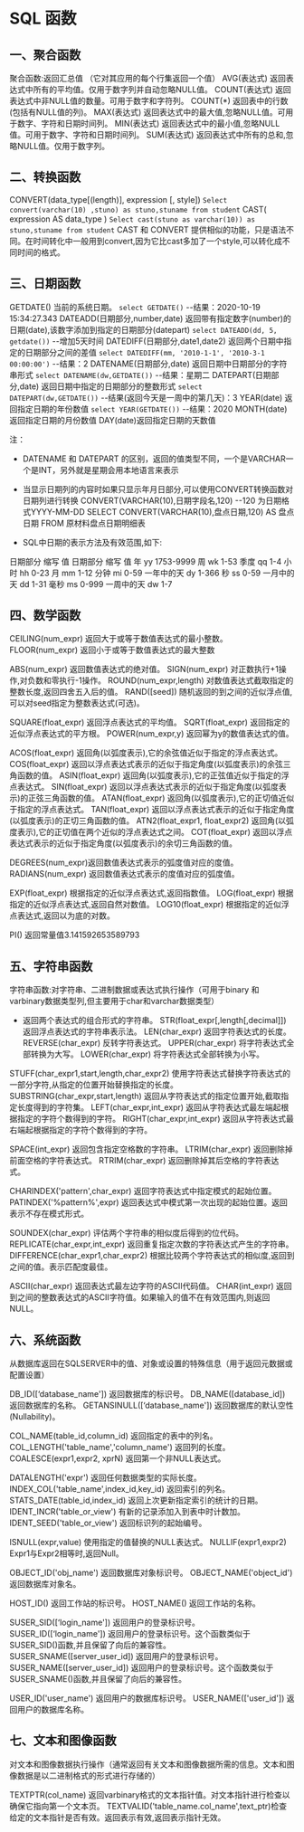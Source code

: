 # SQL 函数

## 一、聚合函数

聚合函数:返回汇总值 （它对其应用的每个行集返回一个值）
AVG(表达式) 返回表达式中所有的平均值。仅用于数字列并自动忽略NULL值。
COUNT(表达式) 返回表达式中非NULL值的数量。可用于数字和字符列。
COUNT(*) 返回表中的行数(包括有NULL值的列)。
MAX(表达式) 返回表达式中的最大值,忽略NULL值。可用于数字、字符和日期时间列。
MIN(表达式) 返回表达式中的最小值,忽略NULL值。可用于数字、字符和日期时间列。
SUM(表达式) 返回表达式中所有的总和,忽略NULL值。仅用于数字列。

## 二、转换函数

CONVERT(data_type[(length)], expression [, style])
    `Select convert(varchar(10) ,stuno) as stuno,stuname from student`
CAST( expression AS data_type )
    `Select cast(stuno as varchar(10)) as stuno,stuname from student`
CAST 和 CONVERT 提供相似的功能，只是语法不同。在时间转化中一般用到convert,因为它比cast多加了一个style,可以转化成不同时间的格式。

## 三、日期函数

GETDATE() 当前的系统日期。
    `select GETDATE()`  --结果：2020-10-19 15:34:27.343
DATEADD(日期部分,number,date) 返回带有指定数字(number)的日期(date),该数字添加到指定的日期部分(datepart)
    `select DATEADD(dd, 5, getdate())`  --增加5天时间
DATEDIFF(日期部分,date1,date2) 返回两个日期中指定的日期部分之间的差值
    `select DATEDIFF(mm, '2010-1-1', '2010-3-1 00:00:00')`  --结果：2
DATENAME(日期部分,date) 返回日期中日期部分的字符串形式
    `select DATENAME(dw,GETDATE())` --结果：星期二
DATEPART(日期部分,date) 返回日期中指定的日期部分的整数形式
    `select DATEPART(dw,GETDATE())` --结果(返回今天是一周中的第几天)：3
YEAR(date) 返回指定日期的年份数值
    `select YEAR(GETDATE())` --结果：2020
MONTH(date)返回指定日期的月份数值
DAY(date)返回指定日期的天数值

注：
* DATENAME 和 DATEPART 的区别，返回的值类型不同，一个是VARCHAR一个是INT，另外就是星期会用本地语言来表示

* 当显示日期列的内容时如果只显示年月日部分,可以使用CONVERT转换函数对日期列进行转换
    CONVERT(VARCHAR(10),日期字段名,120) --120 为日期格式YYYY-MM-DD
    SELECT CONVERT(VARCHAR(10),盘点日期,120) AS 盘点日期 FROM 原材料盘点日期明细表

* SQL中日期的表示方法及有效范围,如下:

日期部分	缩写	值	日期部分	缩写	值
年	yy	1753-9999	周	wk	1-53
季度	qq	1-4	小时	hh	0-23
月	mm	1-12	分钟	mi	0-59
一年中的天	dy	1-366	秒	ss	0-59
一月中的天	dd	1-31	毫秒	ms	0-999
一周中的天	dw	1-7	

## 四、数学函数

CEILING(num_expr) 返回大于或等于数值表达式的最小整数。
FLOOR(num_expr) 返回小于或等于数值表达式的最大整数

ABS(num_expr) 返回数值表达式的绝对值。
SIGN(num_expr) 对正数执行+1操作,对负数和零执行-1操作。
ROUND(num_expr,length) 对数值表达式截取指定的整数长度,返回四舍五入后的值。
RAND([seed]) 随机返回的到之间的近似浮点值,可以对seed指定为整数表达式(可选)。

SQUARE(float_expr) 返回浮点表达式的平均值。
SQRT(float_expr) 返回指定的近似浮点表达式的平方根。
POWER(num_expr,y) 返回幂为y的数值表达式的值。

ACOS(float_expr) 返回角(以弧度表示),它的余弦值近似于指定的浮点表达式。
COS(float_expr) 返回以浮点表达式表示的近似于指定角度(以弧度表示)的余弦三角函数的值。
ASIN(float_expr) 返回角(以弧度表示),它的正弦值近似于指定的浮点表达式。
SIN(float_expr) 返回以浮点表达式表示的近似于指定角度(以弧度表示)的正弦三角函数的值。
ATAN(float_expr) 返回角(以弧度表示),它的正切值近似于指定的浮点表达式。
TAN(float_expr) 返回以浮点表达式表示的近似于指定角度(以弧度表示)的正切三角函数的值。
ATN2(float_expr1, float_expr2) 返回角(以弧度表示),它的正切值在两个近似的浮点表达式之间。
COT(float_expr) 返回以浮点表达式表示的近似于指定角度(以弧度表示)的余切三角函数的值。

DEGREES(num_expr)返回数值表达式表示的弧度值对应的度值。
RADIANS(num_expr) 返回数值表达式表示的度值对应的弧度值。

EXP(float_expr) 根据指定的近似浮点表达式,返回指数值。
LOG(float_expr) 根据指定的近似浮点表达式,返回自然对数值。
LOG10(float_expr) 根据指定的近似浮点表达式,返回以为底的对数。

PI() 返回常量值3.141592653589793


## 五、字符串函数

字符串函数:对字符串、二进制数据或表达式执行操作（可用于binary 和varbinary数据类型列,但主要用于char和varchar数据类型）

+ 返回两个表达式的组合形式的字符串。
STR(float_expr[,length[,decimal]]) 返回浮点表达式的字符串表示法。
LEN(char_expr) 返回字符表达式的长度。
REVERSE(char_expr) 反转字符表达式。
UPPER(char_expr) 将字符表达式全部转换为大写。
LOWER(char_expr) 将字符表达式全部转换为小写。

STUFF(char_expr1,start,length,char_expr2) 使用字符表达式替换字符表达式的一部分字符,从指定的位置开始替换指定的长度。
SUBSTRING(char_expr,start,length) 返回从字符表达式的指定位置开始,截取指定长度得到的字符集。
LEFT(char_expr,int_expr) 返回从字符表达式最左端起根据指定的字符个数得到的字符。
RIGHT(char_expr,int_expr) 返回从字符表达式最右端起根据指定的字符个数得到的字符。

SPACE(int_expr) 返回包含指定空格数的字符串。
LTRIM(char_expr) 返回删除掉前面空格的字符表达式。
RTRIM(char_expr) 返回删除掉其后空格的字符表达式。

CHARINDEX('pattern',char_expr) 返回字符表达式中指定模式的起始位置。
PATINDEX('%pattern%',expr) 返回表达式中模式第一次出现的起始位置。返回表示不存在模式形式。

SOUNDEX(char_expr) 评估两个字符串的相似度后得到的位代码。
REPLICATE(char_expr,int_expr) 返回重复指定次数的字符表达式产生的字符串。
DIFFERENCE(char_expr1,char_expr2) 根据比较两个字符表达式的相似度,返回到之间的值。表示匹配度最佳。

ASCII(char_expr) 返回表达式最左边字符的ASCⅡ代码值。
CHAR(int_expr) 返回到之间的整数表达式的ASCⅡ字符值。如果输入的值不在有效范围内,则返回NULL。


## 六、系统函数
从数据库返回在SQLSERVER中的值、对象或设置的特殊信息（用于返回元数据或配置设置）

DB_ID([‘database_name']) 返回数据库的标识号。
DB_NAME([database_id]) 返回数据库的名称。
GETANSINULL([‘database_name']) 返回数据库的默认空性(Nullability)。

COL_NAME(table_id,column_id) 返回指定的表中的列名。
COL_LENGTH('table_name','column_name') 返回列的长度。
COALESCE(expr1,expr2, xprN) 返回第一个非NULL表达式。

DATALENGTH('expr') 返回任何数据类型的实际长度。
INDEX_COL('table_name',index_id,key_id) 返回索引的列名。
STATS_DATE(table_id,index_id) 返回上次更新指定索引的统计的日期。
IDENT_INCR('table_or_view') 有新的记录添加入到表中时计数加。
IDENT_SEED('table_or_view') 返回标识列的起始编号。

ISNULL(expr,value) 使用指定的值替换的NULL表达式。
NULLIF(expr1,expr2) Expr1与Expr2相等时,返回Null。

OBJECT_ID('obj_name') 返回数据库对象标识号。
OBJECT_NAME('object_id') 返回数据库对象名。

HOST_ID() 返回工作站的标识号。
HOST_NAME() 返回工作站的名称。

SUSER_SID([‘login_name']) 返回用户的登录标识号。
SUSER_ID([‘login_name']) 返回用户的登录标识号。这个函数类似于SUSER_SID()函数,并且保留了向后的兼容性。
SUSER_SNAME([server_user_id]) 返回用户的登录标识号。
SUSER_NAME([server_user_id]) 返回用户的登录标识号。这个函数类似于SUSER_SNAME()函数,并且保留了向后的兼容性。

USER_ID('user_name') 返回用户的数据库标识号。
USER_NAME(['user_id']) 返回用户的数据库名称。


## 七、文本和图像函数
对文本和图像数据执行操作（通常返回有关文本和图像数据所需的信息。文本和图像数据是以二进制格式的形式进行存储的）

TEXTPTR(col_name) 返回varbinary格式的文本指针值。对文本指针进行检查以确保它指向第一个文本页。
TEXTVALID('table_name.col_name',text_ptr)检查给定的文本指针是否有效。返回表示有效,返回表示指针无效。
